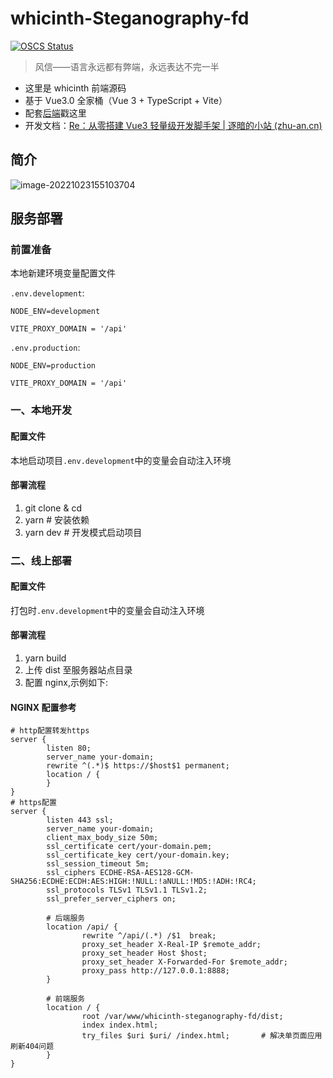 # whicinth-Steganography-fd

[![OSCS Status](https://www.oscs1024.com/platform/badge/xhdd123321/whicinth-steganography-fd.svg?size=small)](https://www.oscs1024.com/project/xhdd123321/whicinth-steganography-fd?ref=badge_small)

> 风信——语言永远都有弊端，永远表达不完一半

- 这里是 whicinth 前端源码
- 基于 Vue3.0 全家桶（Vue 3 + TypeScript + Vite）
- 配套[后端](https://github.com/xhdd123321/whicinth-Steganography-bd)戳这里
- 开发文档：[Re：从零搭建 Vue3 轻量级开发脚手架 | 逐暗的小站 (zhu-an.cn)](https://www.zhu-an.cn/todo/Re：从零搭建Vue3轻量级开发脚手架/)

## 简介

![image-20221023155103704](https://img.zhu-an.cn/img/20221023155103.png)

## 服务部署

### 前置准备

本地新建环境变量配置文件

`.env.development`:

```shell
NODE_ENV=development

VITE_PROXY_DOMAIN = '/api'
```

`.env.production`:

```shell
NODE_ENV=production

VITE_PROXY_DOMAIN = '/api'
```

### 一、本地开发

#### 配置文件

本地启动项目`.env.development`中的变量会自动注入环境

#### 部署流程

1. git clone & cd
2. yarn # 安装依赖
3. yarn dev # 开发模式启动项目

### 二、线上部署

#### 配置文件

打包时`.env.development`中的变量会自动注入环境

#### 部署流程

1. yarn build
2. 上传 dist 至服务器站点目录
3. 配置 nginx,示例如下:

#### NGINX 配置参考

```shell
# http配置转发https
server {
        listen 80;
        server_name your-domain;
        rewrite ^(.*)$ https://$host$1 permanent;
        location / {
        }
}
# https配置
server {
        listen 443 ssl;
        server_name your-domain;
        client_max_body_size 50m;
        ssl_certificate cert/your-domain.pem;
        ssl_certificate_key cert/your-domain.key;
        ssl_session_timeout 5m;
        ssl_ciphers ECDHE-RSA-AES128-GCM-SHA256:ECDHE:ECDH:AES:HIGH:!NULL:!aNULL:!MD5:!ADH:!RC4;
        ssl_protocols TLSv1 TLSv1.1 TLSv1.2;
        ssl_prefer_server_ciphers on;

        # 后端服务
        location /api/ {
                rewrite ^/api/(.*) /$1  break;
                proxy_set_header X-Real-IP $remote_addr;
                proxy_set_header Host $host;
                proxy_set_header X-Forwarded-For $remote_addr;
                proxy_pass http://127.0.0.1:8888;
        }

        # 前端服务
        location / {
                root /var/www/whicinth-steganography-fd/dist;
                index index.html;
                try_files $uri $uri/ /index.html;       # 解决单页面应用刷新404问题
        }
}
```
